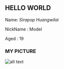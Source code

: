 ## HELLO WORLD

Name: _Sirapop Huangwilai_

NickName : Model

Aged : 19

### MY PICTURE

![alt text](sirapopModel.github.io/89A5B02F-567A-47B1-BF45-5FD1DC1D20C3.jpeg)
